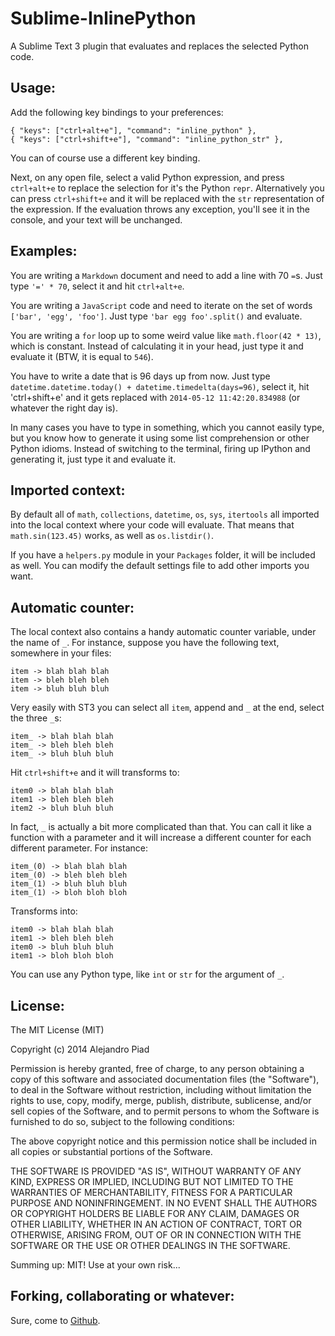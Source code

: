 Sublime-InlinePython
====================

A Sublime Text 3 plugin that evaluates and replaces the selected Python code.


Usage:
------

Add the following key bindings to your preferences:

    { "keys": ["ctrl+alt+e"], "command": "inline_python" },
    { "keys": ["ctrl+shift+e"], "command": "inline_python_str" },

You can of course use a different key binding.

Next, on any open file, select a valid Python expression, and press
`ctrl+alt+e` to replace the selection for it's the Python `repr`.
Alternatively you can press `ctrl+shift+e` and it will be replaced with
the `str` representation of the expression. If the
evaluation throws any exception, you'll see it in the console, and your text
will be unchanged.


Examples:
---------

You are writing a `Markdown` document and need to add a line with
70 `=`s. Just type `'=' * 70`, select it and hit `ctrl+alt+e`.

You are writing a `JavaScript` code and need to iterate on the
set of words `['bar', 'egg', 'foo']`. Just type `'bar egg foo'.split()`
and evaluate.

You are writing a `for` loop up to some weird value like `math.floor(42 * 13)`,
which is constant. Instead of calculating it in your head, just
type it and evaluate it (BTW, it is equal to `546`).

You have to write a date that is 96 days up from now. Just type
`datetime.datetime.today() + datetime.timedelta(days=96)`, select it,
hit 'ctrl+shift+e' and it gets replaced with `2014-05-12 11:42:20.834988`
(or whatever the right day is).

In many cases you have to type in something, which you cannot easily type,
but you know how to generate it using some list comprehension or other
Python idioms. Instead of switching to the terminal, firing up IPython and
generating it, just type it and evaluate it.


Imported context:
-----------------

By default all of `math`, `collections`, `datetime`, `os`, `sys`, `itertools`
all imported into the local context where your code will evaluate.
That means that `math.sin(123.45)` works, as well as `os.listdir()`.

If you have a `helpers.py` module in your `Packages` folder, it will
be included as well. You can modify the default settings file to add
other imports you want.


Automatic counter:
------------------

The local context also contains a handy automatic counter variable,
under the name of `_`. For instance, suppose you have the following
text, somewhere in your files:

    item -> blah blah blah
    item -> bleh bleh bleh
    item -> bluh bluh bluh

Very easily with ST3 you can select all `item`, append and `_` at the
end, select the three `_`s:

    item_ -> blah blah blah
    item_ -> bleh bleh bleh
    item_ -> bluh bluh bluh

Hit `ctrl+shift+e` and it will transforms to:

    item0 -> blah blah blah
    item1 -> bleh bleh bleh
    item2 -> bluh bluh bluh

In fact, `_` is actually a bit more complicated than that. You
can call it like a function with a parameter and it will increase
a different counter for each different parameter.
For instance:

    item_(0) -> blah blah blah
    item_(0) -> bleh bleh bleh
    item_(1) -> bluh bluh bluh
    item_(1) -> bloh bloh bloh

Transforms into:

    item0 -> blah blah blah
    item1 -> bleh bleh bleh
    item0 -> bluh bluh bluh
    item1 -> bloh bloh bloh

You can use any Python type, like `int` or `str` for the argument
of `_`.


License:
--------

The MIT License (MIT)

Copyright (c) 2014 Alejandro Piad

Permission is hereby granted, free of charge, to any person obtaining a copy of
this software and associated documentation files (the "Software"), to deal in
the Software without restriction, including without limitation the rights to
use, copy, modify, merge, publish, distribute, sublicense, and/or sell copies of
the Software, and to permit persons to whom the Software is furnished to do so,
subject to the following conditions:

The above copyright notice and this permission notice shall be included in all
copies or substantial portions of the Software.

THE SOFTWARE IS PROVIDED "AS IS", WITHOUT WARRANTY OF ANY KIND, EXPRESS OR
IMPLIED, INCLUDING BUT NOT LIMITED TO THE WARRANTIES OF MERCHANTABILITY, FITNESS
FOR A PARTICULAR PURPOSE AND NONINFRINGEMENT. IN NO EVENT SHALL THE AUTHORS OR
COPYRIGHT HOLDERS BE LIABLE FOR ANY CLAIM, DAMAGES OR OTHER LIABILITY, WHETHER
IN AN ACTION OF CONTRACT, TORT OR OTHERWISE, ARISING FROM, OUT OF OR IN
CONNECTION WITH THE SOFTWARE OR THE USE OR OTHER DEALINGS IN THE SOFTWARE.


Summing up: MIT! Use at your own risk...


Forking, collaborating or whatever:
-----------------------------------

Sure, come to [Github](https://github.com/apiad/Sublime-InlinePython).
